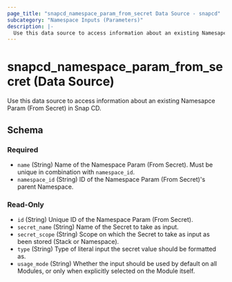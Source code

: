 ```yaml
---
page_title: "snapcd_namespace_param_from_secret Data Source - snapcd"
subcategory: "Namespace Inputs (Parameters)"
description: |-
  Use this data source to access information about an existing Namesapce Param (From Secret) in Snap CD.
---
```


# snapcd_namespace_param_from_secret (Data Source)

Use this data source to access information about an existing Namesapce Param (From Secret) in Snap CD.




<!-- schema generated by tfplugindocs -->
## Schema

### Required

- `name` (String) Name of the Namespace Param (From Secret).  Must be unique in combination with `namespace_id`.
- `namespace_id` (String) ID of the Namespace Param (From Secret)'s parent Namespace.

### Read-Only

- `id` (String) Unique ID of the Namespace Param (From Secret).
- `secret_name` (String) Name of the Secret to take as input.
- `secret_scope` (String) Scope on which the Secret to take as input as been stored (Stack or Namespace).
- `type` (String) Type of literal input the secret value should be formatted as.
- `usage_mode` (String) Whether the input should be used by default on all Modules, or only when explicitly selected on the Module itself.
